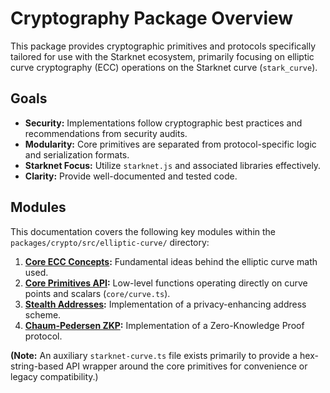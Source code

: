# Cryptography Package Overview

This package provides cryptographic primitives and protocols specifically tailored for use with the Starknet ecosystem, primarily focusing on elliptic curve cryptography (ECC) operations on the Starknet curve (`stark_curve`).

## Goals

*   **Security:** Implementations follow cryptographic best practices and recommendations from security audits.
*   **Modularity:** Core primitives are separated from protocol-specific logic and serialization formats.
*   **Starknet Focus:** Utilize `starknet.js` and associated libraries effectively.
*   **Clarity:** Provide well-documented and tested code.

## Modules

This documentation covers the following key modules within the `packages/crypto/src/elliptic-curve/` directory:

1.  **[Core ECC Concepts](./core-concepts.md):** Fundamental ideas behind the elliptic curve math used.
2.  **[Core Primitives API](./core-primitives.md):** Low-level functions operating directly on curve points and scalars (`core/curve.ts`).
3.  **[Stealth Addresses](./starknet-stealth.md):** Implementation of a privacy-enhancing address scheme.
4.  **[Chaum-Pedersen ZKP](./chaum-pedersen.md):** Implementation of a Zero-Knowledge Proof protocol.

**(Note:** An auxiliary `starknet-curve.ts` file exists primarily to provide a hex-string-based API wrapper around the core primitives for convenience or legacy compatibility.) 